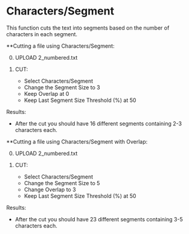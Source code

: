# Characters/Segment

This function cuts the text into segments based on the number of characters in each segment.

**Cutting a file using Characters/Segment:

0. UPLOAD 2_numbered.txt

1. CUT: 

	- Select Characters/Segment
	- Change the Segment Size to 3
	- Keep Overlap at 0
	- Keep Last Segment Size Threshold (%) at 50

Results:
- After the cut you should have 16 different segments containing 2-3 characters each. 


**Cutting a file using Characters/Segment with Overlap:

0. UPLOAD 2_numbered.txt

1. CUT: 

	- Select Characters/Segment
	- Change the Segment Size to 5
	- Change Overlap to 3
	- Keep Last Segment Size Threshold (%) at 50

Results:
- After the cut you should have 23 different segments containing 3-5 characters each. 
